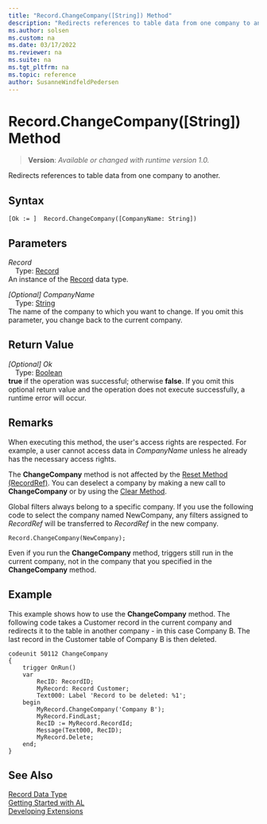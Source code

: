 ```yaml
---
title: "Record.ChangeCompany([String]) Method"
description: "Redirects references to table data from one company to another."
ms.author: solsen
ms.custom: na
ms.date: 03/17/2022
ms.reviewer: na
ms.suite: na
ms.tgt_pltfrm: na
ms.topic: reference
author: SusanneWindfeldPedersen
---
```

[//]: # (START>DO_NOT_EDIT)
[//]: # (IMPORTANT:Do not edit any of the content between here and the END>DO_NOT_EDIT.)
[//]: # (Any modifications should be made in the .xml files in the ModernDev repo.)
# Record.ChangeCompany([String]) Method
> **Version**: _Available or changed with runtime version 1.0._

Redirects references to table data from one company to another.


## Syntax
```AL
[Ok := ]  Record.ChangeCompany([CompanyName: String])
```
## Parameters
*Record*  
&emsp;Type: [Record](record-data-type.md)  
An instance of the [Record](record-data-type.md) data type.  

*[Optional] CompanyName*  
&emsp;Type: [String](../text/text-data-type.md)  
The name of the company to which you want to change. If you omit this parameter, you change back to the current company.
          


## Return Value
*[Optional] Ok*  
&emsp;Type: [Boolean](../boolean/boolean-data-type.md)  
**true** if the operation was successful; otherwise **false**.   If you omit this optional return value and the operation does not execute successfully, a runtime error will occur.  


[//]: # (IMPORTANT: END>DO_NOT_EDIT)

## Remarks

When executing this method, the user's access rights are respected. For example, a user cannot access data in *CompanyName* unless he already has the necessary access rights.  

The **ChangeCompany** method is not affected by the [Reset Method (RecordRef)](../recordref/recordref-reset-method.md). You can deselect a company by making a new call to **ChangeCompany** or by using the [Clear Method](../system/system-clear-joker-method.md).  

Global filters always belong to a specific company. If you use the following code to select the company named NewCompany, any filters assigned to *RecordRef* will be transferred to *RecordRef* in the new company.  

```al
Record.ChangeCompany(NewCompany);  
```  

Even if you run the **ChangeCompany** method, triggers still run in the current company, not in the company that you specified in the **ChangeCompany** method.  

## Example

This example shows how to use the **ChangeCompany** method. The following code takes a Customer record in the current company and redirects it to the table in another company - in this case Company B. The last record in the Customer table of Company B is then deleted.

```al
codeunit 50112 ChangeCompany
{
    trigger OnRun()
    var
        RecID: RecordID;
        MyRecord: Record Customer;
        Text000: Label 'Record to be deleted: %1';
    begin
        MyRecord.ChangeCompany('Company B');  
        MyRecord.FindLast;  
        RecID := MyRecord.RecordId;  
        Message(Text000, RecID);  
        MyRecord.Delete;  
    end;
}

```  

## See Also
[Record Data Type](record-data-type.md)  
[Getting Started with AL](../../devenv-get-started.md)  
[Developing Extensions](../../devenv-dev-overview.md)